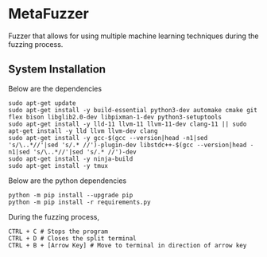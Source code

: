 # MetaFuzzer

Fuzzer that allows for using multiple machine learning techniques during the fuzzing process.

## System Installation

Below are the dependencies

```
sudo apt-get update
sudo apt-get install -y build-essential python3-dev automake cmake git flex bison libglib2.0-dev libpixman-1-dev python3-setuptools
sudo apt-get install -y lld-11 llvm-11 llvm-11-dev clang-11 || sudo apt-get install -y lld llvm llvm-dev clang
sudo apt-get install -y gcc-$(gcc --version|head -n1|sed 's/\..*//'|sed 's/.* //')-plugin-dev libstdc++-$(gcc --version|head -n1|sed 's/\..*//'|sed 's/.* //')-dev
sudo apt-get install -y ninja-build 
sudo apt-get install -y tmux
```

Below are the python dependencies

```
python -m pip install --upgrade pip
python -m pip install -r requirements.py
```

During the fuzzing process,

```
CTRL + C # Stops the program
CTRL + D # Closes the split terminal
CTRL + B + [Arrow Key] # Move to terminal in direction of arrow key
```
